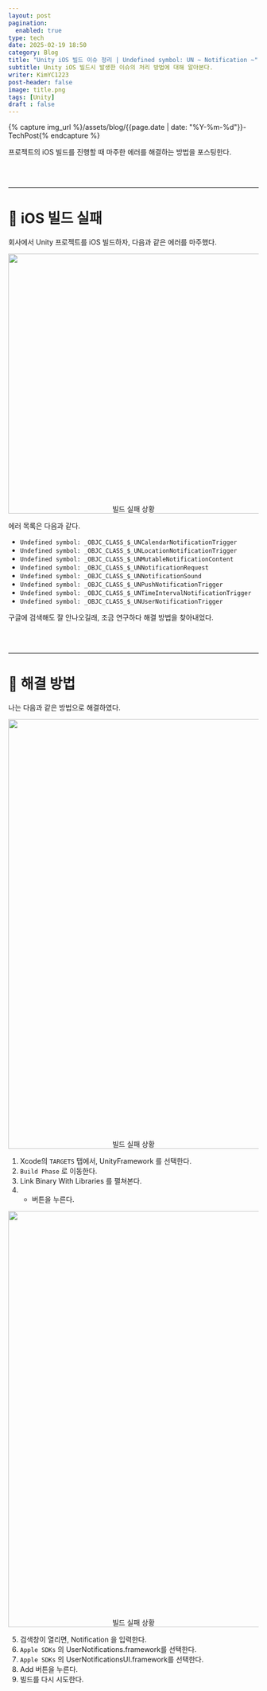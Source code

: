```yaml
---
layout: post
pagination: 
  enabled: true
type: tech
date: 2025-02-19 18:50
category: Blog
title: "Unity iOS 빌드 이슈 정리 | Undefined symbol: UN ~ Notification ~"
subtitle: Unity iOS 빌드시 발생한 이슈의 처리 방법에 대해 알아본다.
writer: KimYC1223
post-header: false
image: title.png
tags: [Unity]
draft : false
---
```


{% capture img_url %}/assets/blog/{{page.date | date: "%Y-%m-%d"}}-TechPost{% endcapture %}

프로젝트의 iOS 빌드를 진행할 때 마주한 에러를 해결하는 방법을 포스팅한다.

<br><br>

---

# 🔷 iOS 빌드 실패

회사에서 Unity 프로젝트를 iOS 빌드하자, 다음과 같은 에러를 마주했다.

<center>
<img src="{{img_url}}/IMG_4120.PNG" style="width:522px">
<figcaption style="margin-top:-20px;">빌드 실패 상황</figcaption>
</center>

에러 목록은 다음과 같다.

* `Undefined symbol: _OBJC_CLASS_$_UNCalendarNotificationTrigger`
* `Undefined symbol: _OBJC_CLASS_$_UNLocationNotificationTrigger`
* `Undefined symbol: _OBJC_CLASS_$_UNMutableNotificationContent`
* `Undefined symbol: _OBJC_CLASS_$_UNNotificationRequest`
* `Undefined symbol: _OBJC_CLASS_$_UNNotificationSound`
* `Undefined symbol: _OBJC_CLASS_$_UNPushNotificationTrigger`
* `Undefined symbol: _OBJC_CLASS_$_UNTimeIntervalNotificationTrigger`
* `Undefined symbol: _OBJC_CLASS_$_UNUserNotificationTrigger`

구글에 검색해도 잘 안나오길래, 조금 연구하다 해결 방법을 찾아내었다.

<br><br>

---

# 🔷 해결 방법

나는 다음과 같은 방법으로 해결하였다.

<center>
<img src="{{img_url}}/IMG_4121.PNG" style="width:863px">
<figcaption style="margin-top:-20px;">빌드 실패 상황</figcaption>
</center>

1. Xcode의 `TARGETS` 탭에서, <span class="post-highlight">UnityFramework</span> 를 선택한다.
2. `Build Phase` 로 이동한다.
3. <span class="post-highlight">Link Binary With Libraries</span> 를 펼쳐본다.
4. + 버튼을 누른다.

<center>
<img src="{{img_url}}/IMG_4119.PNG" style="width:836px">
<figcaption style="margin-top:-20px;">빌드 실패 상황</figcaption>
</center>

5. 검색창이 열리면, <span class="post-highlight">Notification</span> 을 입력한다.
6. `Apple SDKs` 의 <span class="post-highlight">UserNotifications.framework</span>를 선택한다.
7. `Apple SDKs` 의 <span class="post-highlight">UserNotificationsUI.framework</span>를 선택한다.
8. Add 버튼을 누른다.
9. 빌드를 다시 시도한다.